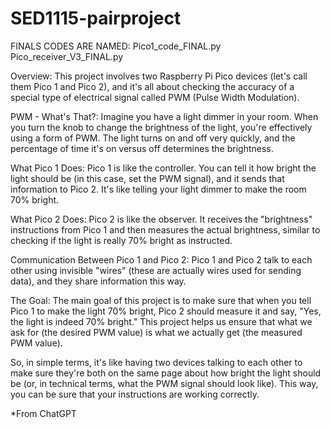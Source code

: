 # SED1115-pairproject
FINALS CODES ARE NAMED:
Pico1_code_FINAL.py
Pico_receiver_V3_FINAL.py


Overview:
This project involves two Raspberry Pi Pico devices (let's call them Pico 1 and Pico 2), and it's all about checking the accuracy of a special type of electrical signal called PWM (Pulse Width Modulation).

PWM - What's That?:
Imagine you have a light dimmer in your room. When you turn the knob to change the brightness of the light, you're effectively using a form of PWM. The light turns on and off very quickly, and the percentage of time it's on versus off determines the brightness.

What Pico 1 Does:
Pico 1 is like the controller. You can tell it how bright the light should be (in this case, set the PWM signal), and it sends that information to Pico 2. It's like telling your light dimmer to make the room 70% bright.

What Pico 2 Does:
Pico 2 is like the observer. It receives the "brightness" instructions from Pico 1 and then measures the actual brightness, similar to checking if the light is really 70% bright as instructed.

Communication Between Pico 1 and Pico 2:
Pico 1 and Pico 2 talk to each other using invisible "wires" (these are actually wires used for sending data), and they share information this way.

The Goal:
The main goal of this project is to make sure that when you tell Pico 1 to make the light 70% bright, Pico 2 should measure it and say, "Yes, the light is indeed 70% bright." This project helps us ensure that what we ask for (the desired PWM value) is what we actually get (the measured PWM value).

So, in simple terms, it's like having two devices talking to each other to make sure they're both on the same page about how bright the light should be (or, in technical terms, what the PWM signal should look like). This way, you can be sure that your instructions are working correctly.

*From ChatGPT
